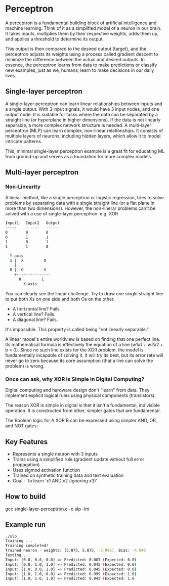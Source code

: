 # Perceptron
A perceptron is a fundamental building block of artificial intelligence and machine learning. Think of it as a simplified model of a neuron in our brain. It takes inputs, multiplies them by their respective weights, adds them up, and applies a threshold to determine its output.

This output is then compared to the desired output (target), and the perceptron adjusts its weights using a process called gradient descent to minimize the difference between the actual and desired outputs. In essence, the perceptron learns from data to make predictions or classify new examples, just as we, humans, learn to make decisions in our daily lives.

## Single-layer perceptron
A single-layer perceptron can learn linear relationships between inputs and a single output. With 3 input signals, it would have 3 input nodes, and one output node. It is suitable for tasks where the data can be separated by a straight line (or hyperplane in higher dimensions). If the data is not linearly separable, a more complex network structure is needed. A multi-layer perceptron (MLP) can learn complex, non-linear relationships. It consists of multiple layers of neurons, including hidden layers, which allow it to model intricate patterns.

This, minimal single-layer perceptron example is a great fit for educating ML from ground-up and serves as a foundation for more complex models.

## Multi-layer perceptron
### Non-Linearity
A linear method, like a single perceptron or logistic regression, tries to solve problems by separating data with a single straight line (or a flat plane in more than two dimensions). However, the non-linerar problems can't be solved with a use of single-layer perceptron.
e.g. XOR
```bash
Input1   Input2   Output
-----    ------   ------
0        0        0
0        1        1
1        0        1
1        1        0

  Y-axis
  1 |  X         O
    |
  0 |  O         X
    +---------------
      0         1
        X-axis
```
You can clearly see the linear challenge. Try to draw one single straight line to put both Xs on one side and both Os on the other.

-    A horizontal line? Fails.
-    A vertical line? Fails.
-    A diagonal line? Fails.

It's impossible. This property is called being "not linearly separable."

A linear model's entire worldview is based on finding that one perfect line. Its mathematical formula is effectively the equation of a line (w1*x1 + w2*x2 + b = 0). Since no such line exists for the XOR problem, the model is fundamentally incapable of solving it. It will try its best, but its error rate will never go to zero because its core assumption (that a line can solve the problem) is wrong.

### Once can ask, why XOR is Simple in Digital Computing?
Digital computing and hardware design don't "learn" from data. They implement explicit logical rules using physical components (transistors).

The reason XOR is simple in digital is that it isn't a fundamental, indivisible operation. It is constructed from other, simpler gates that are fundamental.

The Boolean logic for A XOR B can be expressed using simpler AND, OR, and NOT gates:

## Key Features
- Represents a single neuron with 3 inputs
- Trains using a simplified rule (gradient update without full error propagation)
- Uses sigmod activation function
- Trained on synthetic training data and test evaluation
- Goal - To learn 'x1 AND x2 (ignoring x3)'

## How to build
gcc single-layer-perceptron.c -o slp -lm

## Example run
```bash
./slp
Training ...
Training completed!
Trained neuron - weights: [5.875, 5.875, -3.996], Bias: -4.940
Testing ...
Input: [0.0, 0.0, 0.0] => Predicted: 0.007 (Expected: 0.0)
Input: [0.0, 1.0, 1.0] => Predicted: 0.045 (Expected: 0.0)
Input: [1.0, 0.0, 1.0] => Predicted: 0.045 (Expected: 0.0)
Input: [1.0, 1.0, 0.0] => Predicted: 0.999 (Expected: 1.0)
Input: [1.0, 1.0, 1.0] => Predicted: 0.943 (Expected: 1.0
```
